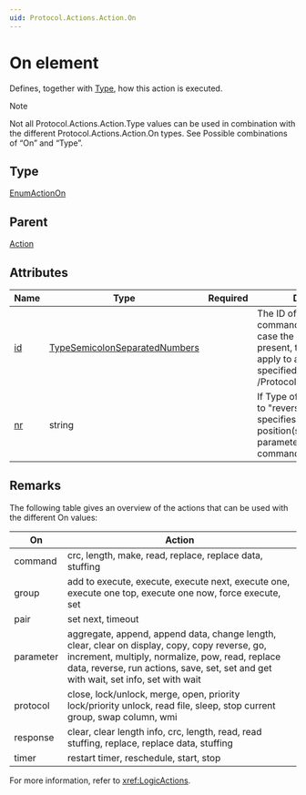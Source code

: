 ```yaml
---
uid: Protocol.Actions.Action.On
---
```


# On element

Defines, together with [Type](xref:Protocol.Actions.Action.Type), how this action is executed.

> [!NOTE]
> Not all Protocol.Actions.Action.Type values can be used in combination with the different Protocol.Actions.Action.On types. See Possible combinations of “On” and “Type”.

## Type

[EnumActionOn](xref:Protocol-EnumActionOn)

## Parent

[Action](xref:Protocol.Actions.Action)

## Attributes

|Name|Type|Required|Description|
|--- |--- |--- |--- |
|[id](xref:Protocol.Actions.Action.On-id)|[TypeSemicolonSeparatedNumbers](xref:Protocol-TypeSemicolonSeparatedNumbers)||The ID of the parameter, command, response, etc. In case the "id" attribute is not present, the trigger will apply to all items of the type specified in /Protocol/Actions/Action/On.|
|[nr](xref:Protocol.Actions.Action.On-nr)|string||If Type of this action is set to "reverse", this attribute specifies the (0-based) position(s) of the parameter(s) in the command/response.|

## Remarks

The following table gives an overview of the actions that can be used with the different On values:

|On|Action|
|--- |--- |
|command|crc, length, make, read, replace, replace data, stuffing|
|group|add to execute, execute, execute next, execute one, execute one top, execute one now, force execute, set|
|pair| set next, timeout|
|parameter| aggregate, append, append data, change length, clear, clear on display, copy, copy reverse, go, increment, multiply, normalize, pow, read, replace data, reverse, run actions, save, set, set and get with wait, set info, set with wait|
|protocol|close, lock/unlock, merge, open, priority lock/priority unlock, read file, sleep, stop current group, swap column, wmi|
|response|clear, clear length info, crc, length, read, read stuffing, replace, replace data, stuffing|
|timer|restart timer, reschedule, start, stop|

For more information, refer to <xref:LogicActions>.
